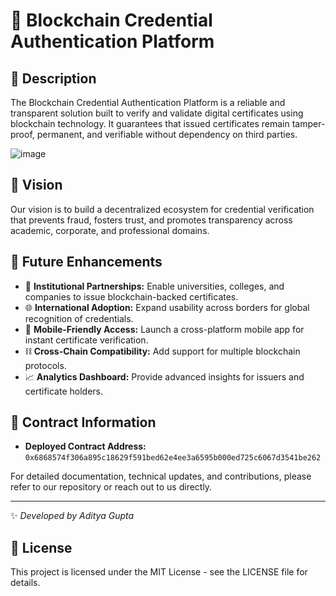 # 🔐 Blockchain Credential Authentication Platform

## 📝 Description
The Blockchain Credential Authentication Platform is a reliable and transparent solution built to verify and validate digital certificates using blockchain technology. It guarantees that issued certificates remain tamper-proof, permanent, and verifiable without dependency on third parties.

![image](https://github.com/user-attachments/assets/9df3e12c-e12b-4470-85ff-67288c900ad9)

## 🌟 Vision
Our vision is to build a decentralized ecosystem for credential verification that prevents fraud, fosters trust, and promotes transparency across academic, corporate, and professional domains.

## 🔮 Future Enhancements
- 🏫 **Institutional Partnerships:** Enable universities, colleges, and companies to issue blockchain-backed certificates.  
- 🌐 **International Adoption:** Expand usability across borders for global recognition of credentials.  
- 📲 **Mobile-Friendly Access:** Launch a cross-platform mobile app for instant certificate verification.  
- ⛓️ **Cross-Chain Compatibility:** Add support for multiple blockchain protocols.  
- 📈 **Analytics Dashboard:** Provide advanced insights for issuers and certificate holders.  

## 📜 Contract Information
- **Deployed Contract Address:** `0x6868574f306a895c18629f591bed62e4ee3a6595b000ed725c6067d3541be262`

For detailed documentation, technical updates, and contributions, please refer to our repository or reach out to us directly.

---

✨ *Developed by Aditya Gupta*

## 📄 License
This project is licensed under the MIT License - see the LICENSE file for details.

